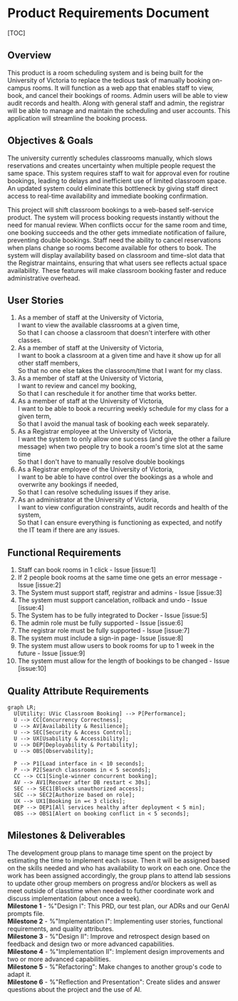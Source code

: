 Product Requirements Document
=====

[TOC]

## Overview
This product is a room scheduling system and is being built for the University of Victoria to replace the tedious task of manually booking on-campus rooms. It will function as a web app that enables staff to view, book, and cancel their bookings of rooms. Admin users will be able to view audit records and health. Along with general staff and admin, the registrar will be able to manage and maintain the scheduling and user accounts. This application will streamline the booking process.

## Objectives & Goals

The university currently schedules classrooms manually, which slows reservations and creates uncertainty when multiple people request the same space. This system requires staff to wait for approval even for routine bookings, leading to delays and inefficient use of limited classroom space. An updated system could eliminate this bottleneck by giving staff direct access to real-time availability and immediate booking confirmation.

This project will shift classroom bookings to a web-based self-service product. The system will process booking requests instantly without the need for manual review. When conflicts occur for the same room and time, one booking succeeds and the other gets immediate notification of failure, preventing double bookings. Staff need the ability to cancel reservations when plans change so rooms become available for others to book. The system will display availability based on classroom and time-slot data that the Registrar maintains, ensuring that what users see reflects actual space availability. These features will make classroom booking faster and reduce administrative overhead.

## User Stories
1.  As a member of staff at the University of Victoria,\
    I want to view the available classrooms at a given time,\
    So that I can choose a classroom that doesn't interfere with other classes. 
2.  As a member of staff at the University of Victoria,\
    I want to book a classroom at a given time and have it show up for all other staff members,\
    So that no one else takes the classroom/time that I want for my class.
3.  As a member of staff at the University of Victoria,\
    I want to review and cancel my booking,\
    So that I can reschedule it for another time that works better.
4.  As a member of staff at the University of Victoria,\
    I want to be able to book a recurring weekly schedule for my class for a given term,\
    So that I avoid the manual task of booking each week separately.
5.  As a Registrar employee at the University of Victoria,\
    I want the system to only allow one success (and give the other a failure message) when two people try to book a room's time slot at the same time\
    So that I don't have to manually resolve double bookings
6.  As a Registrar employee of the University of Victoria,\
    I want to be able to have control over the bookings as a whole and overwrite any bookings if needed,\
    So that I can resolve scheduling issues if they arise.
7.  As an administrator at the University of Victoria,\
    I want to view configuration constraints, audit records and health of the system,\
    So that I can ensure everything is functioning as expected, and notify the IT team if there are any issues.

## Functional Requirements
1. Staff can book rooms in 1 click - Issue [issue:1]
2. If 2 people book rooms at the same time one gets an error message - Issue [issue:2]
3. The System must support staff, registrar and admins - Issue [issue:3]
4. The system must support cancelation, rollback and undo - Issue [issue:4]
5. The System has to be fully integrated to Docker - Issue [issue:5]
6. The admin role must be fully supported - Issue [issue:6]
7. The registrar role must be fully supported - Issue [issue:7]
8. The system must include a sign-in page- Issue [issue:8]
9. The system must allow users to book rooms for up to 1 week in the future - Issue [issue:9]
10. The system must allow for the length of bookings to be changed - Issue [issue:10]

## Quality Attribute Requirements
```mermaid
graph LR;
  U[Utility: UVic Classroom Booking] --> P[Performance];
  U --> CC[Concurrency Correctness];
  U --> AV[Availability & Resilience];
  U --> SEC[Security & Access Control];
  U --> UX[Usability & Accessibility];
  U --> DEP[Deployability & Portability];
  U --> OBS[Observability];

  P --> P1[Load interface in < 10 seconds];
  P --> P2[Search classrooms in < 5 seconds];
  CC --> CC1[Single-winner concurrent booking];
  AV --> AV1[Recover after DB restart < 30s];
  SEC --> SEC1[Blocks unauthorized access];
  SEC --> SEC2[Authorize based on role];
  UX --> UX1[Booking in =< 3 clicks];
  DEP --> DEP1[All services healthy after deployment < 5 min];
  OBS --> OBS1[Alert on booking conflict in < 5 seconds];
```


## Milestones & Deliverables
The development group plans to manage time spent on the project by estimating the time to implement each issue. Then it will be assigned based on the skills needed and who has availability to work on each one. Once the work has been assigned accordingly, the group plans to attend lab sessions to update other group members on progress and/or blockers as well as meet outside of classtime when needed to futher coordinate work and discuss implementation (about once a week).\
**Milestone 1** - %"Design I": This PRD, our test plan, our ADRs and our GenAI prompts file.\
**Milestone 2** - %"Implementation I": Implementing user stories, functional requirements, and quality attributes.\
**Milestone 3** - %"Design II": Improve and retrospect design based on feedback and design two or more advanced capabilities.\
**Milestone 4** - %"Implementation II": Implement design improvements and two or more advanced capabilities.\
**Milestone 5** - %"Refactoring": Make changes to another group's code to adapt it.\
**Milestone 6** - %"Reflection and Presentation": Create slides and answer questions about the project and the use of AI.
